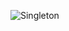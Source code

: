 ![Singleton](https://github.com/LuisSCardoso/Bertoti/assets/112117985/a12ca202-a459-409f-9aa5-ef9e78822f0f)
